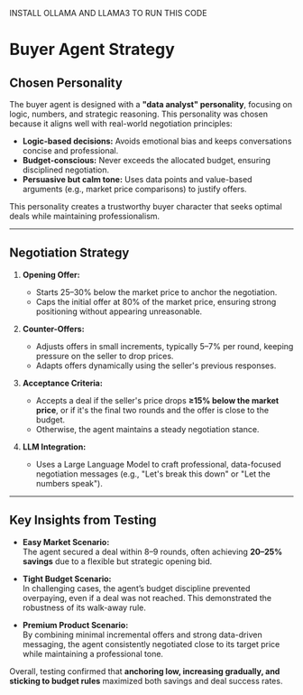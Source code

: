 INSTALL OLLAMA AND LLAMA3 TO RUN THIS CODE

# Buyer Agent Strategy

## Chosen Personality
The buyer agent is designed with a **"data analyst" personality**, focusing on logic, numbers, and strategic reasoning. This personality was chosen because it aligns well with real-world negotiation principles:
- **Logic-based decisions:** Avoids emotional bias and keeps conversations concise and professional.
- **Budget-conscious:** Never exceeds the allocated budget, ensuring disciplined negotiation.
- **Persuasive but calm tone:** Uses data points and value-based arguments (e.g., market price comparisons) to justify offers.

This personality creates a trustworthy buyer character that seeks optimal deals while maintaining professionalism.

---

## Negotiation Strategy
1. **Opening Offer:**
   - Starts 25–30% below the market price to anchor the negotiation.
   - Caps the initial offer at 80% of the market price, ensuring strong positioning without appearing unreasonable.

2. **Counter-Offers:**
   - Adjusts offers in small increments, typically 5–7% per round, keeping pressure on the seller to drop prices.
   - Adapts offers dynamically using the seller's previous responses.

3. **Acceptance Criteria:**
   - Accepts a deal if the seller's price drops **≥15% below the market price**, or if it's the final two rounds and the offer is close to the budget.
   - Otherwise, the agent maintains a steady negotiation stance.

4. **LLM Integration:**
   - Uses a Large Language Model to craft professional, data-focused negotiation messages (e.g., "Let's break this down" or "Let the numbers speak").

---

## Key Insights from Testing
- **Easy Market Scenario:**  
  The agent secured a deal within 8–9 rounds, often achieving **20–25% savings** due to a flexible but strategic opening bid.
  
- **Tight Budget Scenario:**  
  In challenging cases, the agent’s budget discipline prevented overpaying, even if a deal was not reached. This demonstrated the robustness of its walk-away rule.

- **Premium Product Scenario:**  
  By combining minimal incremental offers and strong data-driven messaging, the agent consistently negotiated close to its target price while maintaining a professional tone.

Overall, testing confirmed that **anchoring low, increasing gradually, and sticking to budget rules** maximized both savings and deal success rates.
